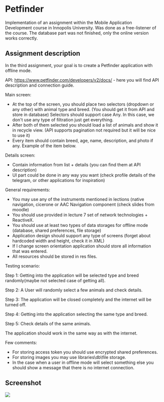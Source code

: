 # Petfinder

Implementation of an assignment within the Mobile Application Development course in Innopolis University. Was done as a free-listener of the course. The database part was not finished, only the online version works correctly.

## Assignment description

In the third assignment, your goal is to create a Petfinder application with offline mode.

API: https://www.petfinder.com/developers/v2/docs/ - here you will find API description and connection guide.

Main screen:

- At the top of the screen, you should place two selectors (dropdown or any other) with animal type and breed. (You should get it from API and store in database) Selectors should support case Any. In this case, we don't use any type of filtration just get everything.
- After both of them selected you should load a list of animals and show it in recycle view. (API supports pagination not required but it will be nice to use it) 
- Every item should contain breed, age, name, description, and photo if any. Example of the item below.

Details screen:

- Contain information from list + details (you can find them at API description)
- UI part could be done in any way you want (check profile details of the telegram, or other applications for inspiration)

General requirements:

- You may use any of the instruments mentioned in lections (native navigation, cicerone or AAC Navigation component (check slides from moodle)
- You should use provided in lecture 7 set of network technologies + ReactiveX.
- You should use at least two types of data storages for offline mode (database, shared preferences, file storage)
- Application design should support any type of screens (forget about hardcoded width and height, check it in XML) 
- If I change screen orientation application should store all information that was entered.
- All resources should be stored in res files.

Testing scenario:

Step 1: Getting into the application will be selected type and breed randomly(maybe not selected case of getting all). 

Step 2:  A User will randomly select a few animals and check details. 

Step 3: The application will be closed completely and the internet will be turned off.

Step 4: Getting into the application selecting the same type and breed.

Step 5: Check details of the same animals.

The application should work in the same way as with the internet.

Few comments:
- For storing access token you should use encrypted shared preferences. 
- For storing images you may use libraries\db\file storage.
- In the case when a user in offline mode will select something else you should show a message that there is no internet connection.

## Screenshot

![](https://drive.google.com/uc?export=view&id=1wx0jywB1VCMD-EUNoc5PlJEhjfH26-B3)
